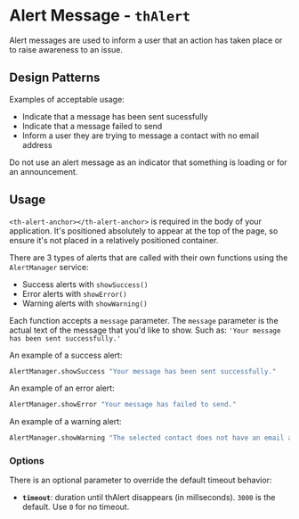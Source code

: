 # Alert Message - `thAlert`

Alert messages are used to inform a user that an action has taken place or to
raise awareness to an issue.

## Design Patterns

Examples of acceptable usage:
- Indicate that a message has been sent sucessfully
- Indicate that a message failed to send
- Inform a user they are trying to message a contact with no email address

Do not use an alert message as an indicator that something is loading
or for an announcement.

## Usage

`<th-alert-anchor></th-alert-anchor>` is required in the body of your application.
It's positioned absolutely to appear at the top of the page, so ensure it's not
placed in a relatively positioned container.

There are 3 types of alerts that are called with their own functions
using the `AlertManager` service:
- Success alerts with `showSuccess()`
- Error alerts with `showError()`
- Warning alerts with `showWarning()`

Each function accepts a `message` parameter. The `message` parameter is the
actual text of the message that you'd like to show. Such as:
`'Your message has been sent successfully.'`

An example of a success alert:

```coffeescript
AlertManager.showSuccess "Your message has been sent successfully."
```

An example of an error alert:

```coffeescript
AlertManager.showError "Your message has failed to send."
```

An example of a warning alert:

```coffeescript
AlertManager.showWarning "The selected contact does not have an email address."
```

### Options
There is an optional parameter to override the default timeout behavior:
  - **`timeout`**: duration until thAlert disappears (in millseconds). `3000` is the default. Use `0` for no timeout.

